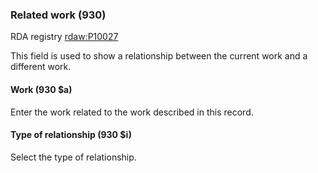 ### Related work (930)

RDA registry [rdaw:P10027](http://www.rdaregistry.info/Elements/w/#P10027)

This field is used to show a relationship between the current work and a different work.

#### Work (930 $a)

Enter the work related to the work described in this record.

#### Type of relationship (930 $i)

Select the type of relationship.
